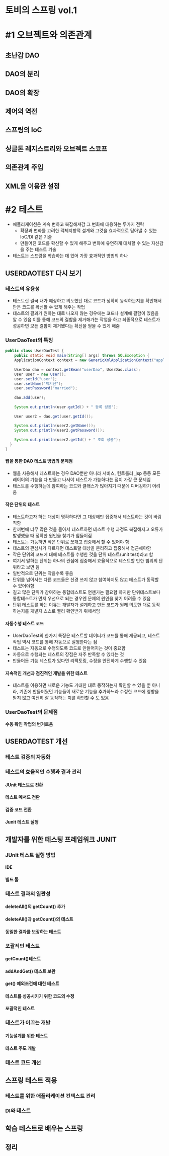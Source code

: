 



# 토비의 스프링 vol.1





# #1 오브젝트와 의존관계

## 초난감 DAO

## DAO의 분리

## DAO의 확장

## 제어의 역전

## 스프링의 IoC

## 싱글톤 레지스트리와 오브젝트 스코프

## 의존관계 주입

## XML을 이용한 설정

# #2 테스트

- 애플리케이션은 계속 변하고 복잡해져감 그 변화에 대응하는 두가지 전략
  - 확장과 변화를 고려한 객체지향적 설계와 그것을 효과적으로 담아낼 수 있는 IoC/DI 같은 기술
  - 만들어진 코드를 확신할 수 있게 해주고 변화에 유연하게 대처할 수 있는 자신감을 주는 테스트 기술
- 테스트는 스프링을 학습하는 데 있어 가장 효과적인 방법의 하나

## USERDAOTEST 다시 보기

### 테스트의 유용성

- 테스트란 결국 내가 예상하고 의도했던 대로 코드가 정확히 동작하는지를 확인해서 만든 코드를 확신할 수 있게 해주는 작업
- 테스트의 결과가 원하는 대로 나오지 않는 경우에는 코드나 설계에 결함이 있음을 알 수 있음 이를 통해 코드의 결함을 제거해가는 작업을 하고 최종적으로 테스트가 성공하면 모든 결함이 제거됐다는 확신을 얻을 수 있게 해줌

### UserDaoTest의 특징

```java
public class UserDaoTest {
	public static void main(String[] args) throws SQLException {
    ApplicationContext context = new GenericXmlApplicationContext("applicationContext.xml");
    
    UserDao dao = context.getBean("userDao", UserDao.class);
    User user = new User();
    user.setId("user");
    user.setName("백기선");
    user.setPassword("married");
    
    dao.add(user);
    
    System.out.println(user.getId() + " 등록 성공");
    
    User user2 = dao.get(user.getId());
    
    System.out.println(user2.getName());
    System.out.println(user2.getPassword());
    
    System.out.println(user2.getId() + " 조회 성공");
  }
}
```



#### 웹을 통한 DAO 테스트 방법의 문제점

- 웹을 사용해서 테스트하는 경우 DAO뿐만 아니라 서비스, 컨트롤러 ,jsp 등등 모든 레이어의 기능을 다 만들고 나서야 테스트가 가능하다는 점이 가장 큰 문제임
- 테스트를 수행하는데 참여하는 코드와 클래스가 많아지기 때문에 디버깅하기 어려움

#### 작은 단위의 테스트

- 테스트하고자 하는 대상이 명확하다면 그 대상에만 집중해서 테스트하는 것이 바람직함
- 한꺼번에 너무 많은 것을 몰아서 테스트하면 테스트 수행 과정도 복잡해지고 오류가 발생했을 때 정확한 원인을 찾기가 힘들어짐
- 테스트는 가능하면 작은 단위로 쪼개고 집중해서 할 수 있어야 함
- 테스트의 관심사가 다르다면 테스트할 대상을 분리하고 집중해서 접근해야함
- 작은 단위의 코드에 대해 테스트를 수행한 것을 단위 테스트(unit test)라고 함
- 여기서 말하는 단위는 하나의 관심에 집중해서 효율적으로 테스트할 만한 범위의 단위라고 보면 됨
- 일반적으로 단위는 작을수록 좋음
- 단위를 넘어서는 다른 코드들은 신경 쓰지 않고 참여하지도 않고 테스트가 동작할 수 있어야함
- 길고 많은 단위가 참여하는 통합테스트도 언젠가는 필요함 하지만 단위테스트보다 통합테스트가 먼저 우선으로 되는 경우엔 문제의 원인을 찾기 어려울 수 있음
- 단위 테스트를 하는 이유는 개발자가 설계하고 만든 코드가 원래 의도한 대로 동작하는지를 개발자 스스로 빨리 확인받기 위해서임

#### 자동수행 테스트 코드

- UserDaoTest의 한가지 특징은 테스트할 데이터가 코드를 통해 제공되고, 테스트 작업 역시 코드를 통해 자동으로 실행한다는 점
- 테스트는 자동으로 수행되도록 코드로 만들어지는 것이 중요함
- 자동으로 수행되는 테스트의 장점은 자주 반족할 수 있다는 것
- 만들어둔 기능 테스트가 있다면 리팩토링, 수정을 안전하게 수행할 수 있음

#### 지속적인 개선과 점진적인 개발을 위한 테스트

- 테스트를 이용하면 새로운 기능도 기대한 대로 동작하는지 확인할 수 있을 뿐 아니라, 기존에 만들어뒀던 기능들이 새로운 기능을 추가하느라 수정한 코드에 영향을 받지 않고 여전히 잘 동작하는 지를 확인할 수 도 있음

### UserDaoTest의 문제점

**수동 확인 작업의 번거로움**

## USERDAOTEST 개선

### 테스트 검증의 자동화

### 테스트의 효율적인 수행과 결과 관리

#### JUnit 테스트로 전환

#### 테스트 메서드 전환

#### 검증 코드 전환

#### Junit 테스트 실행

## 개발자를 위한 테스팅 프레임워크 JUNIT

### JUnit 테스트 실행 방법

#### IDE

#### 빌드 툴

### 테스트 결과의 일관성

#### deleteAll()의 getCount() 추가

#### deleteAll()과 getCount()의 테스트

#### 동일한 결과를 보장하는 테스트

### 포괄적인 테스트

#### getCount()테스트

#### addAndGet() 테스트 보완

#### get() 예외조건에 대한 테스트

#### 테스트를 성공시키기 위한 코드의 수정

#### 포괄적인 테스트

### 테스트가 이끄는 개발

#### 기능설계를 위한 테스트

#### 테스트 주도 개발

### 테스트 코드 개선

## 스프링 테스트 적용

### 테스트를 위한 애플리케이션 컨텍스트 관리

### DI와 테스트

## 학습 테스트로 배우는 스프링

## 정리




